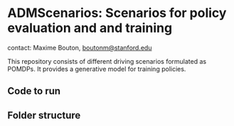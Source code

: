 # ADMScenarios: Scenarios for policy evaluation and and training

contact: Maxime Bouton, [boutonm@stanford.edu](boutonm@stanford.edu)

This repository consists of different driving scenarios formulated as POMDPs. It provides a generative model for training policies.

## Code to run


## Folder structure
